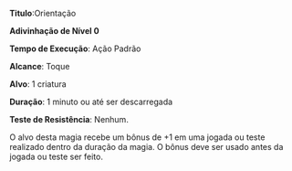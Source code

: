 **Titulo**:Orientação

**Adivinhação de Nível 0**

**Tempo de Execução**: Ação Padrão

**Alcance**: Toque

**Alvo**: 1 criatura

**Duração**: 1 minuto ou até ser descarregada

**Teste de Resistência**: Nenhum.

O alvo desta magia recebe um bônus de +1 em uma jogada ou teste realizado
dentro da duração da magia. O bônus deve ser usado antes da jogada ou teste ser feito.
